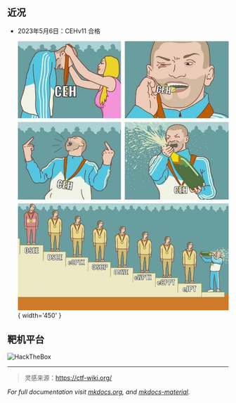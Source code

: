 
## 近况

- 2023年5月6日：CEHv11 合格

    ![meme](./static/img/meme_CEH.JPG){ width='450' }


## 靶机平台

<script src="https://tryhackme.com/badge/585269"></script> 

![HackTheBox](https://www.hackthebox.com/badge/image/688543)



---

> 灵感来源：https://ctf-wiki.org/

*For full documentation visit [mkdocs.org](https://www.mkdocs.org),* *and [mkdocs-material](https://squidfunk.github.io/mkdocs-material/publishing-your-site/).*
